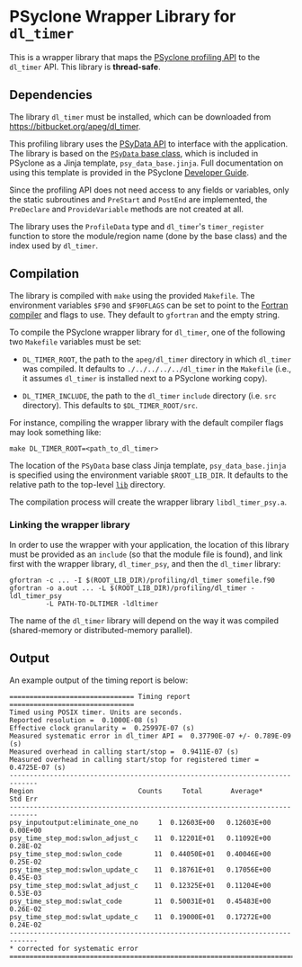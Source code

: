 <!--
## Licence

-------------------------------------------------------------------------------

BSD 3-Clause License

Copyright (c) 2019-2021, Science and Technology Facilities Council.
All rights reserved.

Redistribution and use in source and binary forms, with or without
modification, are permitted provided that the following conditions are met:

* Redistributions of source code must retain the above copyright notice, this
  list of conditions and the following disclaimer.

* Redistributions in binary form must reproduce the above copyright notice,
  this list of conditions and the following disclaimer in the documentation
  and/or other materials provided with the distribution.

* Neither the name of the copyright holder nor the names of its
  contributors may be used to endorse or promote products derived from
  this software without specific prior written permission.

THIS SOFTWARE IS PROVIDED BY THE COPYRIGHT HOLDERS AND CONTRIBUTORS
"AS IS" AND ANY EXPRESS OR IMPLIED WARRANTIES, INCLUDING, BUT NOT
LIMITED TO, THE IMPLIED WARRANTIES OF MERCHANTABILITY AND FITNESS
FOR A PARTICULAR PURPOSE ARE DISCLAIMED. IN NO EVENT SHALL THE
COPYRIGHT HOLDER OR CONTRIBUTORS BE LIABLE FOR ANY DIRECT, INDIRECT,
INCIDENTAL, SPECIAL, EXEMPLARY, OR CONSEQUENTIAL DAMAGES (INCLUDING,
BUT NOT LIMITED TO, PROCUREMENT OF SUBSTITUTE GOODS OR SERVICES;
LOSS OF USE, DATA, OR PROFITS; OR BUSINESS INTERRUPTION) HOWEVER
CAUSED AND ON ANY THEORY OF LIABILITY, WHETHER IN CONTRACT, STRICT
LIABILITY, OR TORT (INCLUDING NEGLIGENCE OR OTHERWISE) ARISING IN
ANY WAY OUT OF THE USE OF THIS SOFTWARE, EVEN IF ADVISED OF THE
POSSIBILITY OF SUCH DAMAGE.

-------------------------------------------------------------------------------
Authors: J. Henrichs, Bureau of Meteorology,
         I. Kavcic, Met Office
-->

# PSyclone Wrapper Library for ``dl_timer``

This is a wrapper library that maps the [PSyclone profiling API](
https://psyclone.readthedocs.io/en/stable/profiling.html#profiling) to the
``dl_timer`` API. This library is **thread-safe**.

## Dependencies

The library ``dl_timer`` must be installed, which can be downloaded from
https://bitbucket.org/apeg/dl_timer.

This profiling library uses the [PSyData API](
https://psyclone.readthedocs.io/en/stable/psy_data.html) to interface with
the application. The library is based on the [``PSyData`` base class](
https://psyclone-dev.readthedocs.io/en/latest/psy_data.html#psydata-base-class),
which is included in PSyclone as a Jinja template, ``psy_data_base.jinja``.
Full documentation on using this template is provided in the PSyclone
[Developer Guide](
https://psyclone-dev.readthedocs.io/en/latest/psy_data.html#jinja).

Since the profiling API does not need access to any fields or variables,
only the static subroutines and ``PreStart`` and ``PostEnd`` are implemented,
the ``PreDeclare`` and ``ProvideVariable`` methods are not created at all.

The library uses the ``ProfileData`` type and ``dl_timer``'s
``timer_register`` function to store the module/region name (done by the base
class) and the index used by ``dl_timer``.

## Compilation

The library is compiled with ``make`` using the provided ``Makefile``. The
environment variables ``$F90`` and ``$F90FLAGS`` can be set to point to the
[Fortran compiler](./../../README.md#compilation) and flags to use. They
default to ``gfortran`` and the empty string.

To compile the PSyclone wrapper library for ``dl_timer``, one of the following
two ``Makefile`` variables must be set:

- ``DL_TIMER_ROOT``, the path to the ``apeg/dl_timer`` directory in which
  ``dl_timer`` was compiled. It defaults to ``./../../../../dl_timer`` in
  the ``Makefile`` (i.e., it assumes ``dl_timer`` is installed next to a
  PSyclone working copy).

- ``DL_TIMER_INCLUDE``, the path to the ``dl_timer`` ``include`` directory
  (i.e. ``src`` directory). This defaults to ``$DL_TIMER_ROOT/src``.


For instance, compiling the wrapper library with the default compiler
flags may look something like:

```shell
make DL_TIMER_ROOT=<path_to_dl_timer>
```

The location of the ``PSyData`` base class Jinja template,
``psy_data_base.jinja`` is specified using the environment variable
``$ROOT_LIB_DIR``. It defaults to the relative path to the top-level
[``lib``](./../../) directory.

The compilation process will create the wrapper library ``libdl_timer_psy.a``.

### Linking the wrapper library

In order to use the wrapper with your application, the location of this
library must be provided as an ``include`` (so that the module file is
found), and link first with the wrapper library, ``dl_timer_psy``, and then
the ``dl_timer`` library:

```shell
gfortran -c ... -I $(ROOT_LIB_DIR)/profiling/dl_timer somefile.f90
gfortran -o a.out ... -L $(ROOT_LIB_DIR)/profiling/dl_timer -ldl_timer_psy
         -L PATH-TO-DLTIMER -ldltimer
```
The name of the ``dl_timer`` library will depend on the way it was compiled
(shared-memory or distributed-memory parallel).

## Output

An example output of the timing report is below:

```
=============================== Timing report ===============================
Timed using POSIX timer. Units are seconds.
Reported resolution =  0.1000E-08 (s)
Effective clock granularity =  0.25997E-07 (s)
Measured systematic error in dl_timer API =  0.37790E-07 +/- 0.789E-09 (s)
Measured overhead in calling start/stop =  0.9411E-07 (s)
Measured overhead in calling start/stop for registered timer =  0.4725E-07 (s)
-----------------------------------------------------------------------------
Region                          Counts     Total       Average*     Std Err
-----------------------------------------------------------------------------
psy_inputoutput:eliminate_one_no     1  0.12603E+00   0.12603E+00  0.00E+00
psy_time_step_mod:swlon_adjust_c    11  0.12201E+01   0.11092E+00  0.28E-02
psy_time_step_mod:swlon_code        11  0.44050E+01   0.40046E+00  0.25E-02
psy_time_step_mod:swlon_update_c    11  0.18761E+01   0.17056E+00  0.45E-03
psy_time_step_mod:swlat_adjust_c    11  0.12325E+01   0.11204E+00  0.53E-03
psy_time_step_mod:swlat_code        11  0.50031E+01   0.45483E+00  0.26E-02
psy_time_step_mod:swlat_update_c    11  0.19000E+01   0.17272E+00  0.24E-02
-----------------------------------------------------------------------------
* corrected for systematic error
=============================================================================
```
